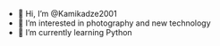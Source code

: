 - 👋 Hi, I’m @Kamikadze2001
- 👀 I’m interested in photography and new technology 
- 🌱 I’m currently learning Python
